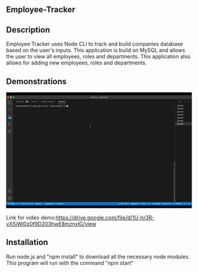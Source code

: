 ## Employee-Tracker

## Description
Employee Tracker uses Node CLI to track and build companies database based on the user's inputs. This application is build on MySQL and allows the user to view all employees, roles and departments. This application also allows for adding new employees, roles and departments.  

## Demonstrations

![gif](https://github.com/JuneXll/employee-tracker/blob/main/demo.gif)

Link for video demo:https://drive.google.com/file/d/1U-hr3R-vXSjWl0z0f9D203hwE8mznxlG/view


## Installation
Run node.js and "npm install" to download all the necessary node modules. This program will run with the command "npm start"
